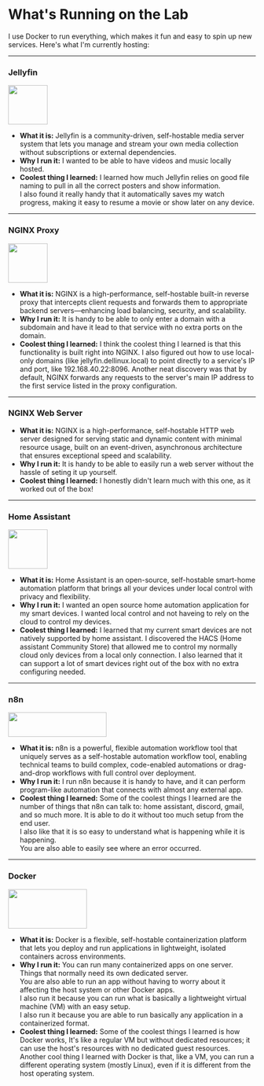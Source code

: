 # What's Running on the Lab

I use Docker to run everything, which makes it fun and easy to spin up new services. 
Here's what I'm currently hosting:

---
### Jellyfin
<img src="../../_static/Jellyfin-logo.png" width="80" height="80" style="background-color: transparent;"/>
<!-- insert jellyfin logo -->

* **What it is:** Jellyfin is a community-driven, self-hostable media server system that lets you manage and stream your own media collection without subscriptions or external dependencies.
* **Why I run it:** I wanted to be able to have videos and music locally hosted.
* **Coolest thing I learned:** I learned how much Jellyfin relies on good file naming to pull in all the correct posters and
show information. \
I also found it really handy that it automatically saves my watch progress, making it easy to resume a movie or show later on any device.

---
### NGINX Proxy 
<img src="../../_static/nginx-logo.png" width="80" height="80" style="background-color: transparent;"/>

* **What it is:** NGINX is a high-performance, self-hostable built-in reverse proxy that intercepts client requests and forwards them to appropriate backend servers—enhancing load balancing, security, and scalability.
* **Why I run it:** It is handy to be able to only enter a domain with a subdomain and have it lead to that service with no extra ports on the domain.
* **Coolest thing I learned:** I think the coolest thing I learned is that this functionality is built right into NGINX. I also figured out how to use local-only domains (like jellyfin.dellinux.local) to point directly to a service's IP and port, like 192.168.40.22:8096. Another neat discovery was that by default, NGINX forwards any requests to the server's main IP address to the first service listed in the proxy configuration.

---
### NGINX Web Server
* **What it is:** NGINX is a high-performance, self-hostable HTTP web server designed for serving static and dynamic content with minimal resource usage, built on an event-driven, asynchronous architecture that ensures exceptional speed and scalability.
* **Why I run it:** It is handy to be able to easily run a web server without the hassle of seting it up yourself.
* **Coolest thing I learned:** I honestly didn't learn much with this one, as it worked out of the box!

---
### Home Assistant 
<img src="../../_static/homeassistant-logo.png" width="80" height="80" style="background-color: transparent;"/> <!-- Insert ha logo -->

* **What it is:** Home Assistant is an open-source, self-hostable smart-home automation platform that brings all your devices under local control with privacy and flexibility.
* **Why I run it:** I wanted an open source home automation application for my smart devices. I wanted local control and not haveing to rely on the cloud to control my devices.
* **Coolest thing I learned:** I learned that my current smart devices are not natively supported by home assistant. I discovered the HACS (Home assistant Community Store) that allowed me to control my normally cloud only devices from a local only connection. I also learned that it can support a lot of smart devices right out of the box with no extra configuring needed.

---
### n8n 
<img src="../../_static/n8n-logo.png" width="200" height="50" style="background-color: transparent;"/><!-- insert n8n logo -->

* **What it is:** n8n is a powerful, flexible automation workflow tool that uniquely serves as a self-hostable automation workflow tool, enabling technical teams to build complex, code-enabled automations or drag-and-drop workflows with full control over deployment.
* **Why I run it:** I run n8n because it is handy to have, and it can perform program-like automation that connects with almost any external app.
* **Coolest thing I learned:** Some of the coolest things I learned are the number of things that n8n can talk to: home assistant, discord, gmail, and so much more. It is able to do it without too much setup from the end user. \
I also like that it is so easy to understand what is happening while it is happening. \
You are also able to easily see where an error occurred.

---
### Docker 
<img src="../../_static/Docker-Logo.png" width="160" height="80" style="background-color: transparent;"/><!-- insert docker logo -->

* **What it is:** Docker is a flexible, self-hostable containerization platform that lets you deploy and run applications in lightweight, isolated containers across environments.
* **Why I run it:** You can run many containerized apps on one server. Things that normally need its own dedicated server. \
You are also able to run an app without having to worry about it affecting the host system or other Docker apps. \
I also run it because you can run what is basically a lightweight virtual machine (VM) with an easy setup. \
I also run it because you are able to run basically any application in a containerized format.
* **Coolest thing I learned:**
Some of the coolest things I learned is how Docker works, It's like a regular VM but without dedicated resources; it can use the host's resources with no dedicated guest resources. \
Another cool thing I learned with Docker is that, like a VM, you can run a different operating system (mostly Linux), even if it is different from the host operating system.